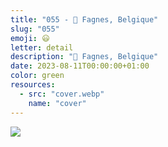 ```yaml
---
title: "055 - 📍 Fagnes, Belgique"
slug: "055"
emoji: 😃
letter: detail
description: "📍 Fagnes, Belgique"
date: 2023-08-11T00:00:00+01:00
color: green
resources:
  - src: "cover.webp"
    name: "cover"
---
```

![](cover)
